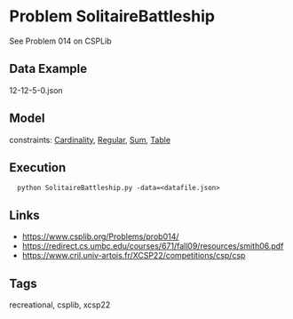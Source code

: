 # Problem SolitaireBattleship

See Problem 014 on CSPLib

## Data Example
  12-12-5-0.json

## Model
  constraints: [Cardinality](http://pycsp.org/documentation/constraints/Cardinality), [Regular](http://pycsp.org/documentation/constraints/Regular), [Sum](http://pycsp.org/documentation/constraints/Sum), [Table](http://pycsp.org/documentation/constraints/Table)

## Execution
```
  python SolitaireBattleship.py -data=<datafile.json>
```

## Links
  - https://www.csplib.org/Problems/prob014/
  - https://redirect.cs.umbc.edu/courses/671/fall09/resources/smith06.pdf
  - https://www.cril.univ-artois.fr/XCSP22/competitions/csp/csp

## Tags
  recreational, csplib, xcsp22
